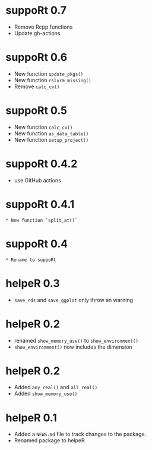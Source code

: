 # suppoRt 0.7 
* Remove Rcpp functions
* Update gh-actions

# suppoRt 0.6
  * New function `update_pkgs()`
  * New function `rslurm_missing()`
  * Remove `calc_cv()`

# suppoRt 0.5
  * New function `calc_cv()`
  * New function `as_data_table()`
  * New function `setup_project()`

# suppoRt 0.4.2
  * use GitHub actions

# suppoRt 0.4.1
	* New function `split_at()`

# suppoRt 0.4
	* Rename to suppoRt
	
# helpeR 0.3
  * `save_rds` and `save_ggplot` only throw an warning

# helpeR 0.2
  * renamed  `show_memory_use()` to `show_environment()`
  * `show_environment()` now includes the dimension

# helpeR 0.2
  * Added `any_real()` and `all_real()`
  * Added `show_memory_use()`

# helpeR 0.1
  * Added a `NEWS.md` file to track changes to the package.
  * Renamed package to helpeR
